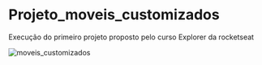 # Projeto_moveis_customizados
Execução do primeiro projeto proposto pelo curso Explorer da rocketseat

![moveis_customizados](https://github.com/vitorsouzaJ/Projeto_moveis_customizados/assets/63322105/73aa1e28-5687-484c-a7a3-4b336d1023bc)
